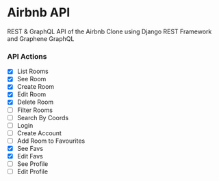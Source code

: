 # Airbnb API

REST & GraphQL API of the Airbnb Clone using Django REST Framework and Graphene GraphQL

### API Actions

- [x] List Rooms
- [x] See Room
- [x] Create Room
- [x] Edit Room
- [x] Delete Room
- [ ] Filter Rooms
- [ ] Search By Coords
- [ ] Login
- [ ] Create Account
- [ ] Add Room to Favourites
- [x] See Favs
- [x] Edit Favs
- [ ] See Profile
- [ ] Edit Profile
